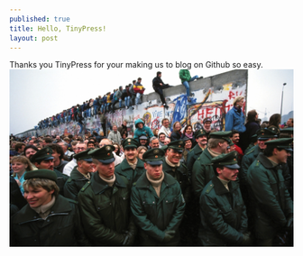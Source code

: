 ```yaml
---
published: true
title: Hello, TinyPress!
layout: post
---
```

Thanks you TinyPress for your making us to blog on Github so easy.
<img src="https://github.com/GuanglinDu/images/blob/master/2016/Berlin-wall_simon_heffer.jpg?raw=true" width="600">